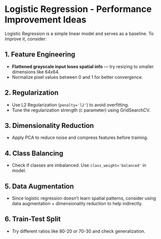 # Logistic Regression - Performance Improvement Ideas

Logistic Regression is a simple linear model and serves as a baseline. To improve it, consider:

## 1. Feature Engineering
- **Flattened grayscale input loses spatial info** — try resizing to smaller dimensions like 64x64.
- Normalize pixel values between 0 and 1 for better convergence.

## 2. Regularization
- Use L2 Regularization (`penalty='l2'`) to avoid overfitting.
- Tune the regularization strength (`C` parameter) using GridSearchCV.

## 3. Dimensionality Reduction
- Apply PCA to reduce noise and compress features before training.

## 4. Class Balancing
- Check if classes are imbalanced. Use `class_weight='balanced'` in model.

## 5. Data Augmentation
- Since logistic regression doesn’t learn spatial patterns, consider using data augmentation + dimensionality reduction to help indirectly.

## 6. Train-Test Split
- Try different ratios like 80-20 or 70-30 and check generalization.
